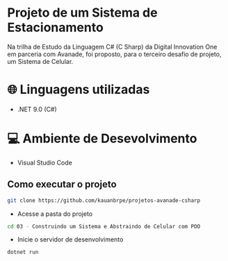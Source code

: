 # Projeto de um Sistema de Estacionamento

Na trilha de Estudo da Linguagem C# (C Sharp) da Digital Innovation One em parceria com Avanade, foi proposto, para o terceiro desafio de projeto, um Sistema de Celular.

# 🌐 Linguagens utilizadas

- .NET 9.0 (C#)

# 💻 Ambiente de Desevolvimento

- Visual Studio Code

## Como executar o projeto
```bash
git clone https://github.com/kauanbrpe/projetos-avanade-csharp
```
- Acesse a pasta do projeto
```bash
cd 03 - Construindo um Sistema e Abstraindo de Celular com POO
```
- Inicie o servidor de desenvolvimento
```bash
dotnet run
```
